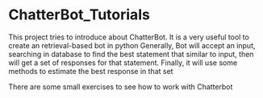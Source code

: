 # ChatterBot_Tutorials

This project tries to introduce about ChatterBot. It is a very useful tool to create an retrieval-based bot in python
Generally, Bot will accept an input, searching in database to find the best statement that similar to input, then will get a set of responses for that statement. Finally, it will use some methods to estimate the best response in that set

There are some small exercises to see how to work with Chatterbot
